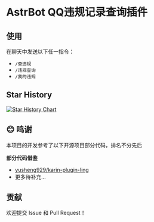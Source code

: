 # AstrBot QQ违规记录查询插件

## 使用
在聊天中发送以下任一指令：
- `/查违规`
- `/违规查询`
- `/我的违规`

## Star History

<a href="https://star-history.com/#Futureppo/astrbot_plugin_violation_record&Date">
 <picture>
   <source media="(prefers-color-scheme: dark)" srcset="https://api.star-history.com/svg?repos=Futureppo/astrbot_plugin_violation_record&type=Date&theme=dark" />
   <source media="(prefers-color-scheme: light)" srcset="https://api.star-history.com/svg?repos=Futureppo/astrbot_plugin_violation_record&type=Date" />
   <img alt="Star History Chart" src="https://api.star-history.com/svg?repos=Futureppo/astrbot_plugin_violation_record&type=Date" />
 </picture>
</a>

## 😊 鸣谢

本项目的开发参考了以下开源项目部分代码，排名不分先后

**部分代码借鉴**

- [yusheng929/karin-plugin-ling](https://github.com/yusheng929/karin-plugin-ling/tree/main)
- 更多待补充...

## 贡献

欢迎提交 Issue 和 Pull Request！




